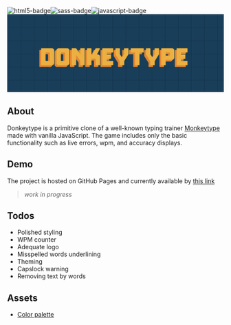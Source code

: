 ![html5-badge](https://img.shields.io/badge/HTML5-E34F26?style=for-the-badge&logo=html5&logoColor=white)![sass-badge](https://img.shields.io/badge/Sass-CC6699?style=for-the-badge&logo=sass&logoColor=white)![javascript-badge](https://img.shields.io/badge/JavaScript-323330?style=for-the-badge&logo=javascript&logoColor=F7DF1E)
![gif-logo](/assets/img/gif-logo.gif)

## About

Donkeytype is a primitive clone of a well-known typing trainer [Monkeytype](https://monkeytype.com/) made with vanilla JavaScript. The game includes only the basic functionality such as live errors, wpm, and accuracy displays.

## Demo

The project is hosted on GitHub Pages and currently available by [this link](https://bkatsevych.github.io/donkeytype/)

> _work in progress_

## Todos

-   Polished styling
-   WPM counter
-   Adequate logo
-   Misspelled words underlining
-   Theming
-   Capslock warning
-   Removing text by words

## Assets

-   [Color palette](https://colors.dopely.top/palettes/iVK8lxWdEkK)
